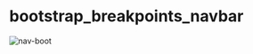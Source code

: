 # bootstrap_breakpoints_navbar


![nav-boot](https://user-images.githubusercontent.com/98649983/170520283-c8551c8f-1cf6-4a3f-b03f-b9dd174d5c2d.gif)
